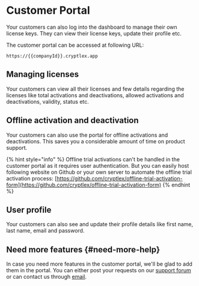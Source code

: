 # Customer Portal

Your customers can also log into the dashboard to manage their own license keys. They can view their license keys, update their profile etc.

The customer portal can be accessed at following URL:

`https://{{companyId}}.cryptlex.app`

## Managing licenses

Your customers can view all their licenses and few details regarding the licenses like total activations and deactivations, allowed activations and deactivations, validity, status etc.

## Offline activation and deactivation

Your customers can also use the portal for offline activations and deactivations. This saves you a considerable amount of time on product support.

{% hint style="info" %}
Offline trial activations can't be handled in the customer portal as it requires user authentication. But you can easily host following website on Github or your own server to automate the offline trial activation process: [https://github.com/cryptlex/offline-trial-activation-form](https://github.com/cryptlex/offline-trial-activation-form)
{% endhint %}

## User profile

Your customers can also see and update their profile details like first name, last name, email and password. 

## Need more features {#need-more-help}

In case you need more features in the customer portal, we'll be glad to add them in the portal. You can either post your requests on our [support forum](https://forums.cryptlex.com) or can contact us through [email](mailto:support@cryptlex.com?Subject=Using%20LexActivator).

